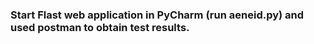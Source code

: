 ### Start Flast web application in PyCharm (run aeneid.py) and used postman to obtain test results.
